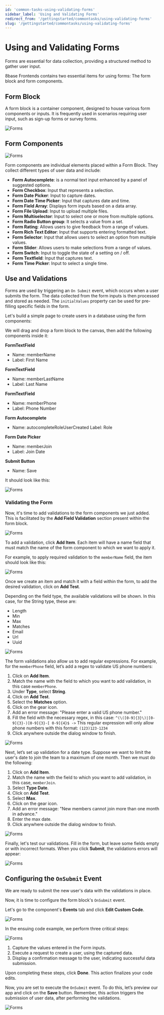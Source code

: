 ```yaml
---
id: 'common-tasks-using-validating-forms'
sidebar_label: 'Using and Validating Forms'
redirect_from: '/gettingstarted/commontasks/using-validating-forms'
slug: '/gettingstarted/commontasks/using-validating-forms'
---
```



# Using and Validating Forms

Forms are essential for data collection, providing a structured method to gather user input.

8base Frontends contains two essential items for using forms: The form block and form components.

## Form Block

A form block is a container component, designed to house various form components or inputs. It is frequently used in scenarios requiring user input, such as sign-up forms or survey forms.


![Forms](_images/using-forms-01.png )


## Form Components

![Forms](_images/using-forms-02.png )


Form components are individual elements placed within a Form Block. They collect different types of user data and include:

* **Form Autocomplete**: is a normal text input enhanced by a panel of suggested options.
* **Form Checkbox**: Input that represents a selection.
* **Form Date Picker**: Input to capture dates.
* **Form Date Time Picker**: Input that captures date and time.
* **Form Field Array**: Displays form inputs based on a data array.
* **Form File Upload**: Input to upload multiple files.
* **Form Multiselector**: Input to select one or more from multiple options.
* **Form Radio Button group**: It selects a value from a set.
* **Form Rating**: Allows users to give feedback from a range of values.
* **Form Rich Text Editor**: Input that supports entering formatted text.
* **Form Selector**: Input that allows users to select an option from multiple values.
* **Form Slider**: Allows users to make selections from a range of values.
* **Form Switch**: Input to toggle the state of a setting on / off.
* **Form Textfield**: Input that captures text.
* **Form Time Picker**: Input to select a single time.

## Use and Validations

Forms are used by triggering an `On Submit` event, which occurs when a user submits the form. The data collected from the form inputs is then processed and stored as needed. The `initialValues` property can be used for pre-filling specific fields in the form.

Let's build a simple page to create users in a database using the form components:

We will drag and drop a form block to the canvas, then add the following components inside it:

**FormTextField**
- Name: memberName
- Label: First Name

**FormTextField**
- Name: memberLastName
- Label: Last Name

**FormTextField**
- Name: memberPhone
- Label: Phone Number

**Form Autocomplete**
- Name: autocompleteRoleUserCreated
Label: Role

**Form Date Picker**
- Name: memberJoin
- Label: Join Date

**Submit Button**
- Name: Save

It should look like this:

![Forms](_images/using-forms-03.png )


### Validating the Form

Now, it's time to add validations to the form components we just added. This is facilitated by the **Add Field Validation** section present within the form block.


![Forms](_images/using-forms-04.png )


To add a validation, click **Add Item**. Each item will have a name field that must match the name of the form component to which we want to apply it.

For example, to apply required validation to the `memberName` field, the item should look like this:


![Forms](_images/using-forms-05.png )


Once we create an item and match it with a field within the form, to add the desired validation, click on **Add Test**.

Depending on the field type, the available validations will be shown. In this case, for the String type, these are:

* Length
* Min
* Max
* Matches
* Email
* Url
* Uuid


![Forms](_images/using-forms-06.png )


The form validations also allow us to add regular expressions. For example, for the `memberPhone` field, let’s add a regex to validate US phone numbers:


1. Click on **Add Item**.
2. Match the name with the field to which you want to add validation, in this case `memberPhone`.
3. Under **Type**, select **String**.
4. Click on **Add Test**.
5. Select the **Matches** option.
6. Click on the gear icon.
7. Add an error message: "Please enter a valid US phone number."
8. Fill the field with the necessary regex, in this case: `^(\([0-9]{3}\)|[0-9]{3}-)[0-9]{3}-[ 0-9]{4}$ ->` This regular expression will only allow phone numbers with this format: `(123)123-1234`
9. Click anywhere outside the dialog window to finish.


![Forms](_images/using-forms-07.png )


Next, let’s set up validation for a date type. Suppose we want to limit the user's date to join the team to a maximum of one month. Then we must do the following:

1.  Click on **Add Item**.
2.  Match the name with the field to which you want to add validation, in this case, `memberJoin`.
3.  Select **Type Date**.
3.  Click on **Add Test**.
4.  Select **Max**.
5.  Click on the gear icon.
6.  Add an error message: "New members cannot join more than one month in advance."
7.  Enter the max date.
8.  Click anywhere outside the dialog window to finish. 

![Forms](_images/using-forms-08.png )


Finally, let's test our validations. Fill in the form, but leave some fields empty or with incorrect formats. When you click **Submit**,  the validations errors will appear:


![Forms](_images/using-forms-09.png )
								

## Configuring the `OnSubmit` Event

We are ready to submit the new user's data with the validations in place.

Now, it is time to configure the form block's `OnSubmit` event.

Let's go to the component's **Events** tab and click **Edit Custom Code**.


![Forms](_images/using-forms-10.gif )


In the ensuing code example, we perform three critical steps:


![Forms](_images/using-forms-11.png )


1.  Capture the values entered in the Form inputs.
2.  Execute a request to create a user, using the captured data.
3.  Display a confirmation message to the user, indicating successful data submission.

Upon completing these steps, click  **Done**. This action finalizes your code edits.

Now, you are set to execute the `OnSubmit` event. To do this, let’s preview our app and click on the **Save** button. Remember, this action triggers the submission of user data, after performing the validations.

![Forms](_images/using-forms-12.gif )
